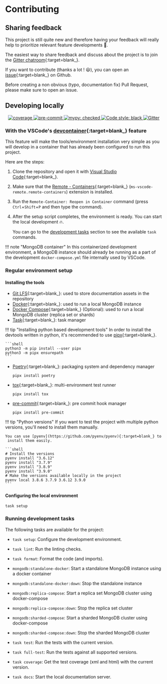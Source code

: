 # Contributing

## Sharing feedback

This project is still quite new and therefore having your feedback will really help to
prioritize relevant feature developments :rocket:.

The easiest way to share feedback and discuss about the project is to join the [Gitter
chatroom](https://gitter.im/odmantic/community?utm_source=share-link&utm_medium=link&utm_campaign=share-link){:target=blank_}.

If you want to contribute (thanks a lot ! :smiley:), you can open an
[issue](https://github.com/art049/odmantic/issues/new){:target=blank_} on Github.

Before creating a non obvious (typo, documentation fix) Pull Request, please make sure
to open an issue.

## Developing locally

<div align="center">
  <a href="https://codecov.io/gh/art049/odmantic" target="_blank">
      <img src="https://codecov.io/gh/art049/odmantic/branch/master/graph/badge.svg?token=3NYZK14STZ"    alt="coverage">
  </a>
  <a href="https://github.com/pre-commit/pre-commit" target="_blank">
      <img src="https://img.shields.io/badge/pre--commit-enabled-brightgreen?logo=pre-commit&logoColor=white"
      alt="pre-commit">
  </a>
  <a href="http://mypy-lang.org/" target="_blank">
      <img src="https://img.shields.io/badge/mypy-checked-informational.svg" alt="mypy: checked">
  </a>
  <a href="https://github.com/python/black" target="_blank">
      <img src="https://img.shields.io/badge/code%20style-black-000000.svg" alt="Code style: black">
  </a>
  <a href="https://gitter.im/odmantic/community?utm_source=badge&utm_medium=badge&utm_campaign=pr-badge"    target="_blank">
      <img src="https://badges.gitter.im/odmantic/community.svg" alt="Gitter">
  </a>
</div>

### With the VSCode's [devcontainer](https://code.visualstudio.com/docs/remote/containers){:target=blank_} feature

This feature will make the tools/environment installation very simple as you will develop
in a container that has already been configured to run this project.

Here are the steps:

1. Clone the repository and open it with [Visual Studio
   Code](https://code.visualstudio.com/){:target=blank_}.
2. Make sure that the [Remote -
    Containers](https://marketplace.visualstudio.com/items?itemName=ms-vscode-remote.remote-containers){:target=blank_}
    (`ms-vscode-remote.remote-containers`) extension is installed.
3. Run the `Remote-Container: Reopen in Container` command (press `Ctrl`+`Shift`+`P` and
   then type the command).
4. After the setup script completes, the environment is ready. You can start the local
   development :fire:.

   You can go to the [development tasks](#running-development-tasks) section to see the
   available `task` commands.

!!! note "MongoDB container"
    In this containerized development environment, a MongoDB instance should already be
    running as a part of the development `docker-compose.yml` file internally used by
    VSCode.

### Regular environment setup

#### Installing the tools

- [Git LFS](https://git-lfs.github.com/){:target=blank_}: used to store documentation assets in the repository
- [Docker](https://docs.docker.com/get-docker/){:target=blank_}: used to run a local MongoDB instance
- [Docker Compose](https://docs.docker.com/compose/install/){:target=blank_} (Optional): used to run a local MongoDB cluster (replica set or shards)
- [Task](https://taskfile.dev){:target=blank_}: task manager

!!! tip "Installing python based development tools"
    In order to install the devtools written in python, it's recommended to use [pipx](https://pipxproject.github.io/pipx/){:target=blank_}.

    ```shell
    python3 -m pip install --user pipx
    python3 -m pipx ensurepath
    ```

- [Poetry](https://python-poetry.org/){:target=blank_}: packaging system and dependency
  manager
  ```shell
  pipx install poetry
  ```

- [tox](https://tox.readthedocs.io/en/latest/){:target=blank_}: multi-environment test runner
  ```shell
  pipx install tox
  ```

- [pre-commit](https://pre-commit.com/){:target=blank_}: pre commit hook manager
  ```shell
  pipx install pre-commit
  ```

!!! tip "Python versions"
    If you want to test the project with multiple python versions, you'll need to
    install them manually.

    You can use [pyenv](https://github.com/pyenv/pyenv){:target=blank_} to
     install them easily.

    ```shell
    # Install the versions
    pyenv install "3.6.12"
    pyenv install "3.7.9"
    pyenv install "3.8.9"
    pyenv install "3.9.0"
    # Make the versions available locally in the project
    pyenv local 3.8.6 3.7.9 3.6.12 3.9.0
    ```

#### Configuring the local environment
  ```shell
  task setup
  ```

### Running development tasks

The following tasks are available for the project:

* `task setup`: Configure the development environment.

* `task lint`: Run the linting checks.

* `task format`: Format the code (and imports).

* `mongodb:standalone-docker`: Start a standalone MongoDB instance using a docker container

* `mongodb:standalone-docker:down`: Stop the standalone instance

* `mongodb:replica-compose`: Start a replica set MongoDB cluster using docker-compose

* `mongodb:replica-compose:down`: Stop the replica set cluster

* `mongodb:sharded-compose`: Start a sharded MongoDB cluster using docker-compose

* `mongodb:sharded-compose:down`: Stop the sharded MongoDB cluster

* `task test`: Run the tests with the current version.

* `task full-test`: Run the tests against all supported versions.

* `task coverage`: Get the test coverage (xml and html) with the current version.

* `task docs`: Start the local documentation server.
